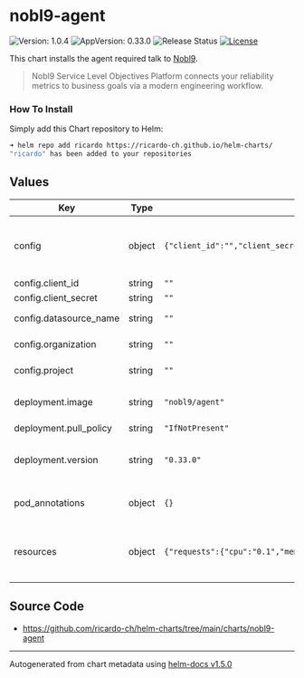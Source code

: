 # nobl9-agent

![Version: 1.0.4](https://img.shields.io/badge/Version-1.0.4-informational?style=flat-square) ![AppVersion: 0.33.0](https://img.shields.io/badge/AppVersion-0.33.0-informational?style=flat-square) ![Release Status](https://github.com/ricardo-ch/helm-charts/workflows/Release%20Charts/badge.svg) [![License](https://img.shields.io/github/license/ricardo-ch/helm-charts)](https://github.com/ricardo-ch/helm-charts/blob/main/LICENSE)

This chart installs the agent required talk to [Nobl9](https://nobl9.com/).

> Nobl9 Service Level Objectives Platform connects your reliability metrics to business goals via a modern engineering workflow.

### How To Install

Simply add this Chart repository to Helm:

```sh
➜ helm repo add ricardo https://ricardo-ch.github.io/helm-charts/
"ricardo" has been added to your repositories
```

## Values

| Key | Type | Default | Description |
|-----|------|---------|-------------|
| config | object | `{"client_id":"","client_secret":"","datasource_name":"","organization":"","project":""}` | Agent Configuration, get this data from the Nobl9 UI |
| config.client_id | string | `""` | Client ID |
| config.client_secret | string | `""` | Client Secret |
| config.datasource_name | string | `""` | Name of the datasource |
| config.organization | string | `""` | Name of the organization |
| config.project | string | `""` | Name of the project |
| deployment.image | string | `"nobl9/agent"` | Nobl9 Agent Container Image |
| deployment.pull_policy | string | `"IfNotPresent"` | Pull Policy |
| deployment.version | string | `"0.33.0"` | Nobl9 Agent Container Image Version |
| pod_annotations | object | `{}` | Set custom pod annotations |
| resources | object | `{"requests":{"cpu":"0.1","memory":"350Mi"}}` | Set kubernetes specific resource limits |

## Source Code

* <https://github.com/ricardo-ch/helm-charts/tree/main/charts/nobl9-agent>

----------------------------------------------
Autogenerated from chart metadata using [helm-docs v1.5.0](https://github.com/norwoodj/helm-docs/releases/v1.5.0)

